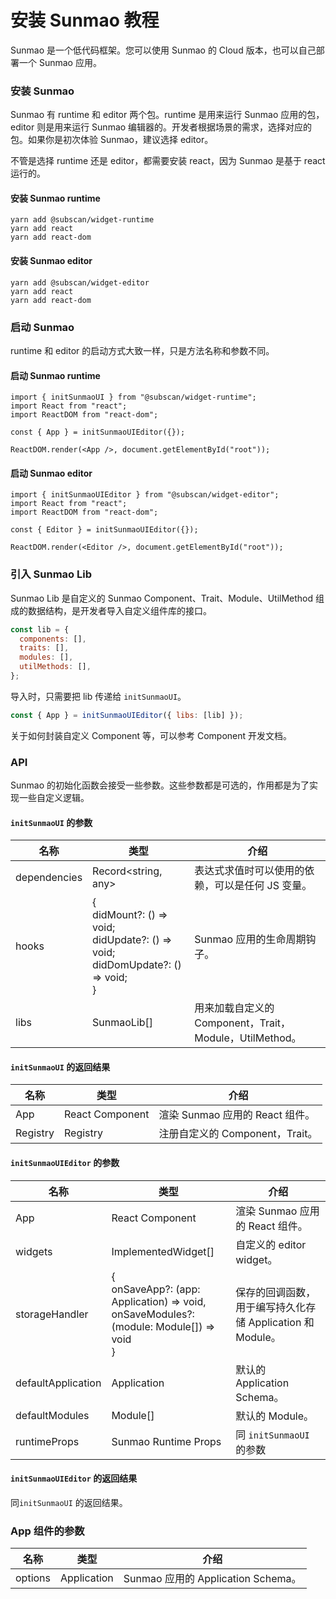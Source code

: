 # 安装 Sunmao 教程

Sunmao 是一个低代码框架。您可以使用 Sunmao 的 Cloud 版本，也可以自己部署一个 Sunmao 应用。

### 安装 Sunmao

Sunmao 有 runtime 和 editor 两个包。runtime 是用来运行 Sunmao 应用的包，editor 则是用来运行 Sunmao 编辑器的。开发者根据场景的需求，选择对应的包。如果你是初次体验 Sunmao，建议选择 editor。

不管是选择 runtime 还是 editor，都需要安装 react，因为 Sunmao 是基于 react 运行的。

#### 安装 Sunmao runtime

```
yarn add @subscan/widget-runtime
yarn add react
yarn add react-dom
```

#### 安装 Sunmao editor

```
yarn add @subscan/widget-editor
yarn add react
yarn add react-dom
```

### 启动 Sunmao

runtime 和 editor 的启动方式大致一样，只是方法名称和参数不同。

#### 启动 Sunmao runtime

```
import { initSunmaoUI } from "@subscan/widget-runtime";
import React from "react";
import ReactDOM from "react-dom";

const { App } = initSunmaoUIEditor({});

ReactDOM.render(<App />, document.getElementById("root"));
```

#### 启动 Sunmao editor

```
import { initSunmaoUIEditor } from "@subscan/widget-editor";
import React from "react";
import ReactDOM from "react-dom";

const { Editor } = initSunmaoUIEditor({});

ReactDOM.render(<Editor />, document.getElementById("root"));
```

### 引入 Sunmao Lib

Sunmao Lib 是自定义的 Sunmao Component、Trait、Module、UtilMethod 组成的数据结构，是开发者导入自定义组件库的接口。

```javascript
const lib = {
  components: [],
  traits: [],
  modules: [],
  utilMethods: [],
};
```

导入时，只需要把 lib 传递给 `initSunmaoUI`。

```javascript
const { App } = initSunmaoUIEditor({ libs: [lib] });
```

关于如何封装自定义 Component 等，可以参考 Component 开发文档。

### API

Sunmao 的初始化函数会接受一些参数。这些参数都是可选的，作用都是为了实现一些自定义逻辑。

#### `initSunmaoUI` 的参数

| 名称         | 类型                                                                                                 | 介绍                                                    |
| ------------ | ---------------------------------------------------------------------------------------------------- | ------------------------------------------------------- |
| dependencies | Record<string, any>                                                                                  | 表达式求值时可以使用的依赖，可以是任何 JS 变量。        |
| hooks        | {<br /> didMount?: () => void;<br /> didUpdate?: () => void;<br /> didDomUpdate?: () => void;<br />} | Sunmao 应用的生命周期钩子。                             |
| libs         | SunmaoLib[]                                                                                          | 用来加载自定义的 Component，Trait，Module，UtilMethod。 |

#### `initSunmaoUI` 的返回结果

| 名称     | 类型            | 介绍                            |
| -------- | --------------- | ------------------------------- |
| App      | React Component | 渲染 Sunmao 应用的 React 组件。 |
| Registry | Registry        | 注册自定义的 Component，Trait。 |

#### `initSunmaoUIEditor` 的参数

| 名称               | 类型                                                                                                  | 介绍                                                       |
| ------------------ | ----------------------------------------------------------------------------------------------------- | ---------------------------------------------------------- |
| App                | React Component                                                                                       | 渲染 Sunmao 应用的 React 组件。                            |
| widgets            | ImplementedWidget[]                                                                                   | 自定义的 editor widget。                                   |
| storageHandler     | {<br />onSaveApp?: (app: Application) => void,<br />onSaveModules?: (module: Module[]) => void<br />} | 保存的回调函数，用于编写持久化存储 Application 和 Module。 |
| defaultApplication | Application                                                                                           | 默认的 Application Schema。                                |
| defaultModules     | Module[]                                                                                              | 默认的 Module。                                            |
| runtimeProps       | Sunmao Runtime Props                                                                                  | 同 `initSunmaoUI` 的参数                                   |

#### `initSunmaoUIEditor` 的返回结果

同`initSunmaoUI` 的返回结果。

### App 组件的参数

| 名称    | 类型        | 介绍                               |
| ------- | ----------- | ---------------------------------- |
| options | Application | Sunmao 应用的 Application Schema。 |
